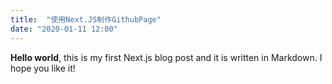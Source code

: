 ```yaml
---
title:  "使用Next.JS制作GithubPage"
date: "2020-01-11 12:00"
---
```

**Hello world**, this is my first Next.js blog post and it is written in Markdown.
I hope you like it!